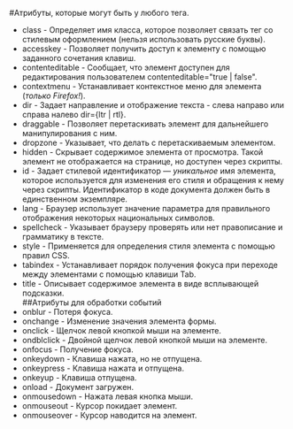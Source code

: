 ﻿#Атрибуты, которые могут быть у любого тега.  
* class - Определяет имя класса, которое позволяет связать тег со стилевым оформлением (нельзя использовать русские буквы).  
* accesskey - Позволяет получить доступ к элементу с помощью заданного сочетания клавиш.  
* contenteditable - Сообщает, что элемент доступен для редактирования пользователем contenteditable="true | false".  
* contextmenu - Устанавливает контекстное меню для элемента (*только Firefox!*).   
* dir - Задает направление и отображение текста - слева направо или справа налево dir={ltr | rtl}.  
* draggable - Позволяет перетаскивать элемент для дальнейшего манипулирования с ним.  
* dropzone - Указывает, что делать с перетаскиваемым элементом.  
* hidden - Скрывает содержимое элемента от просмотра. Такой элемент не отображается на странице, но доступен через скрипты.  
* id - Задает стилевой идентификатор — *уникальное* имя элемента, которое используется для изменения его стиля и обращения к нему через скрипты. Идентификатор в коде документа должен быть в единственном экземпляре.  
* lang - Браузер использует значение параметра для правильного отображения некоторых национальных символов.  
* spellcheck - Указывает браузеру проверять или нет правописание и грамматику в тексте.  
* style - Применяется для определения стиля элемента с помощью правил CSS.  
* tabindex - Устанавливает порядок получения фокуса при переходе между элементами с помощью клавиши Tab.  
* title - Описывает содержимое элемента в виде всплывающей подсказки.  
##Атрибуты для обработки событий  
* onblur - Потеря фокуса.  
* onchange - Изменение значения элемента формы.  
* onclick - Щелчок левой кнопкой мыши на элементе.  
* ondblclick - Двойной щелчок левой кнопкой мыши на элементе.  
* onfocus - Получение фокуса.  
* onkeydown - Клавиша нажата, но не отпущена.  
* onkeypress - Клавиша нажата и отпущена.  
* onkeyup - Клавиша отпущена.  
* onload - Документ загружен.  
* onmousedown - Нажата левая кнопка мыши.  
* onmouseout - Курсор покидает элемент.  
* onmouseover - Курсор наводится на элемент.  


